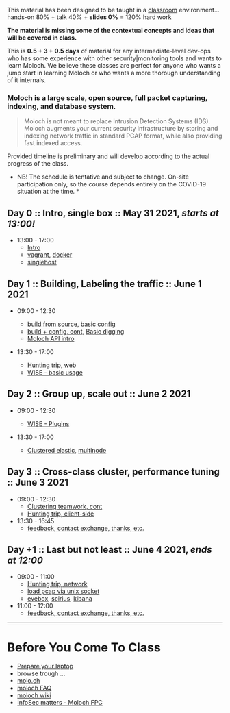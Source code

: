 
This material has been designed to be taught in a [classroom](https://ccdcoe.org/training/cyber-defence-monitoring-course-module-3/) environment... hands-on 80% + talk 40% + **slides 0%** = 120% hard work

**The material is missing some of the contextual concepts and ideas that will be covered in class.**

This is **0.5 + 3 + 0.5 days** of material for any intermediate-level dev-ops who has some experience with other security|monitoring tools and wants to learn Moloch. We believe these classes are perfect for anyone who wants a jump start in learning Moloch or who wants a more thorough understanding of it internals.

### Moloch is a large scale, open source, full packet capturing, indexing, and database system.
> Moloch is not meant to replace Intrusion Detection Systems (IDS). Moloch augments your current security infrastructure by storing and indexing network traffic in standard PCAP format, while also providing fast indexed access.

Provided timeline is preliminary and will develop according to the actual progress of the class.

* NB! The schedule is tentative and subject to change. On-site participation only, so the course depends entirely on the COVID-19 situation at the time. *

## Day 0 :: Intro, single box :: May 31  2021, *starts at 13:00!*

 * 13:00 - 17:00 
   * [Intro](/common/day_intro.md)
   * [vagrant](/common/vagrant/), [docker](/common/docker)
   * [singlehost](/singlehost/)

## Day 1 :: Building, Labeling the traffic :: June 1 2021

 * 09:00 - 12:30
   * [build from source](/Moloch/setup/#Build), [basic config](/Moloch/setup/#Config)
   * [build + config, cont](/Moloch/setup), [Basic digging](/Moloch/queries/#using-the-viewer)
   * [Moloch API intro](/Moloch/queries/#api)

 * 13:30 - 17:00 
   * [Hunting trip, web](/Moloch/queries/#hunting-trip)
   * [WISE - basic usage](/Moloch/wise#using-simple-plugins)

## Day 2 :: Group up, scale out :: June 2 2021

 * 09:00 - 12:30 
   * [WISE - Plugins](/Moloch/wise#writing-a-wise-plugin)

 * 13:30 - 17:00 
   * [Clustered elastic](/Moloch/clustering#clustered-elasticsearch), [multinode](/Moloch/clustering#moloch-workers)

## Day 3 :: Cross-class cluster, performance tuning :: June 3 2021

 * 09:00 - 12:30 
   * [Clustering teamwork, cont](/Moloch/clustering)
   * [Hunting trip, client-side](/Moloch/queries/#hunting-trip)
 * 13:30 - 16:45 
   * [feedback, contact exchange, thanks, etc.](/common/Closing.md)

## Day +1 :: Last but not least :: June 4 2021, *ends at 12:00*

 * 09:00 - 11:00
   * [Hunting trip, network](/Moloch/queries/#hunting-trip)
   * [load pcap via unix socket](/Suricata/unix-socket)
   * [evebox](/Suricata/indexing#evebox), [scirius](/Suricata/indexing#scirius), [kibana](/Suricata/indexing#kibana)
 * 11:00 - 12:00
   * [feedback, contact exchange, thanks, etc.](/common/Closing.md)

----

# Before You Come To Class

  * [Prepare your laptop](/Moloch/prepare-laptop.md)
  * browse trough ...
  * [molo.ch](http://molo.ch/)
  * [moloch FAQ](https://github.com/aol/moloch/wiki/FAQ)
  * [moloch wiki](https://github.com/aol/moloch/wiki)
  * [InfoSec matters - Moloch FPC](http://blog.infosecmatters.net/2017/05/moloch-fpc.html)
